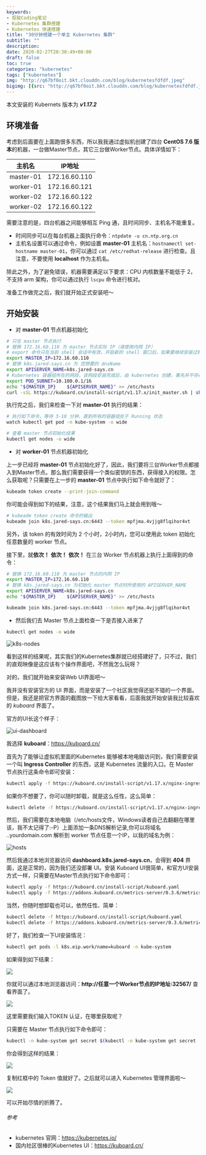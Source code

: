 ```yaml
---
keywords:
- 抠腚Coding笔记
- Kubernetes 集群搭建
- Kubernetes 快速搭建
title: "30分钟搭建一个单主 Kubernetes 集群"
subtitle: ""
description:
date: 2020-02-27T20:30:49+08:00
draft: false
toc: true
categories: "kubernetes"
tags: ["kubernetes"]
img: "http://q67bf0oit.bkt.clouddn.com/blog/kubernetesfdfdf.jpeg"
bigimg: [{src: "http://q67bf0oit.bkt.clouddn.com/blog/kubernetesfdfdf.jpeg", desc: "Kubernetes"}]
---
```



本文安装的 Kubernets 版本为 ***v1.17.2***

## 环境准备

考虑到后面要在上面跑很多东西，所以我我通过虚拟机创建了四台 **CentOS 7.6 版本**的机器，一台做Master节点，其它三台做Worker节点。具体详情如下：

| 主机名  |  IP地址   |
| --- | --- |
|  master-01 |  172.16.60.110   |
|   worker-01  |  172.16.60.121   |
|   worker-02  |  172.16.60.122   |
|   worker-02  |  172.16.60.122   |

需要注意的是，四台机器之间能够相互 Ping 通，且时间同步、主机名不能重复。

- 时间同步可以在每台机器上面执行命令：`ntpdate -u cn.ntp.org.cn`
- 主机名设置可以通过命令，例如设置 **master-01** 主机名：`hostnamectl set-hostname master-01`，你可以通过 `cat /etc/redhat-release` 进行检查。且注意，不要使用 **localhost** 作为主机名。

除此之外，为了避免错误，机器需要满足以下要求：CPU 内核数量不能低于 2，不支持 arm 架构，你可以通过执行 `lscpu` 命令进行核对。

准备工作做完之后，我们就开始正式安装吧～

## 开始安装

- 对 **master-01** 节点机器初始化

```bash
# 只在 master 节点执行
# 替换 172.16.60.110 为 master 节点实际 IP（请使用内网 IP）
# export 命令只在当前 shell 会话中有效，开启新的 shell 窗口后，如果要继续安装过程，请重新执行此处的 export 命令
export MASTER_IP=172.16.60.110
# 替换 k8s.jared-says.cn 为 您想要的 dnsName
export APISERVER_NAME=k8s.jared-says.cn
# Kubernetes 容器组所在的网段，该网段安装完成后，由 kubernetes 创建，事先并不存在于您的物理网络中
export POD_SUBNET=10.100.0.1/16
echo "${MASTER_IP}    ${APISERVER_NAME}" >> /etc/hosts
curl -sSL https://kuboard.cn/install-script/v1.17.x/init_master.sh | sh -s 1.17.2
```

执行完之后，我们来检查一下对 **master-01** 执行的结果：

```bash
# 执行如下命令，等待 3-10 分钟，直到所有的容器组处于 Running 状态
watch kubectl get pod -n kube-system -o wide

# 查看 master 节点初始化结果
kubectl get nodes -o wide
```

- 对 **worker-01** 节点机器初始化

上一步已经将 **master-01** 节点初始化好了，因此，我们要将三台Worker节点都接入到Master节点。那么我们需要获得一个类似密钥的东西，获得接入的权限。怎么获取呢？只需要在上一步的 **master-01** 节点中执行如下命令就好了：

```bash
kubeadm token create --print-join-command
```

你可能会得到如下的结果，注意，这个结果我们马上就会用到哦～

```bash
# kubeadm token create 命令的输出
kubeadm join k8s.jared-says.cn:6443 --token mpfjma.4vjjg8flqihor4vt     --discovery-token-ca-cert-hash sha256:6f7a8e40a810323672de5eee6f4d19aa2dbdb38411845a1bf5dd63485c43d303
```

另外，该 token 的有效时间为 2 个小时，2小时内，您可以使用此 token 初始化任意数量的 worker 节点。

接下里，就**依次！** **依次！** **依次！** 在三台 Worker 节点机器上执行上面得到的命令：

```bash
# 替换 172.16.60.110 为 master 节点的内网 IP
export MASTER_IP=172.16.60.110
# 替换 k8s.jared-says.cn 为初始化 master 节点时所使用的 APISERVER_NAME
export APISERVER_NAME=k8s.jared-says.cn
echo "${MASTER_IP}    ${APISERVER_NAME}" >> /etc/hosts

kubeadm join k8s.jared-says.cn:6443 --token mpfjma.4vjjg8flqihor4vt     --discovery-token-ca-cert-hash sha256:6f7a8e40a810323672de5eee6f4d19aa2dbdb38411845a1bf5dd63485c43d303
```

- 然后我们去 Master 节点上面检查一下是否接入进来了

```bash
kubectl get nodes -o wide
```
![k8s-nodes](http://q67bf0oit.bkt.clouddn.com/blog/k8s-nodes.png)

看到这样的结果呢，其实我们的Kubernetes集群就已经搭建好了，只不过，我们的直观映像是这应该有个操作界面吧，不然我怎么玩呀？

对的，我们就开始来安装Web UI界面吧～

我并没有安装官方的 UI 界面，而是安装了一个社区我觉得还挺不错的一个界面。但是，我还是把官方界面的截图放一下给大家看看，后面我就开始安装我比较喜欢的 *kuboard* 界面了。

官方的UI长这个样子：

![ui-dashboard](http://q67bf0oit.bkt.clouddn.com/blog/ui-dashboard.png)

我选择 **kuboard**：https://kuboard.cn/

首先为了能够让虚拟机里面的Kubernetes 能够被本地电脑访问到，我们需要安装一个叫 **Ingress Controller** 的东西，这是 Kubernetes 流量的入口。在 Master 节点执行这条命令即可安装：

```bash
kubectl apply -f https://kuboard.cn/install-script/v1.17.x/nginx-ingress.yaml
```

如果你不想要了，你可以随时卸载，就是这么任性，这么简单：

```bash
kubectl delete -f https://kuboard.cn/install-script/v1.17.x/nginx-ingress.yaml
```

然后，我们需要在本地电脑（/etc/hosts文件，Windows读者自己去翻翻在哪里该，我不太记得了:-P）上面添加一条DNS解析记录,你可以将域名 *.*.yourdomain.com 解析到 worker 节点任意一个IP，以我的域名为例：

![hosts](http://q67bf0oit.bkt.clouddn.com/blog/hosts.png)

然后我通过本地浏览器访问 **dashboard.k8s.jared-says.cn**，会得到 **404** 界面，这是正常的，因为我们还没部署 UI。安装 Kuboard UI很简单，和官方UI安装方式一样，只需要在Master节点执行如下命令即可：

```bash
kubectl apply -f https://kuboard.cn/install-script/kuboard.yaml
kubectl apply -f https://addons.kuboard.cn/metrics-server/0.3.6/metrics-server.yaml
```

当然，你随时想卸载也可以，依然任性、简单：

```bash
kubectl delete -f https://kuboard.cn/install-script/kuboard.yaml
kubectl delete -f https://addons.kuboard.cn/metrics-server/0.3.6/metrics-server.yaml
```

好了，我们检查一下UI安装情况：

```bash
kubectl get pods -l k8s.eip.work/name=kuboard -n kube-system
```

如果得到如下结果：

![](http://q67bf0oit.bkt.clouddn.com/blog/WX20200227-220632@2x.png)

你就可以通过本地浏览器访问：**http://任意一个Worker节点的IP地址:32567/** 查看界面了。

![](http://q67bf0oit.bkt.clouddn.com/blog/WX20200227-220814@2x.png)

这里需要我们输入TOKEN 认证，在哪里获取呢？

只需要在 Master 节点执行如下命令即可：

```bash
kubectl -n kube-system get secret $(kubectl -n kube-system get secret | grep kuboard-user | awk '{print $1}') -o go-template='{{.data.token}}' | base64 -d
```

你会得到这样的结果：

![](http://q67bf0oit.bkt.clouddn.com/blog/WX20200227-221120@2x.png)

复制红框中的 Token 值就好了。之后就可以进入 Kubernetes 管理界面啦～

![](http://q67bf0oit.bkt.clouddn.com/blog/WX20200227-221253@2x.png)

可以开始尽情的折腾了。


###### 参考
- kubernetes 官网：https://kubernetes.io/
- 国内社区很棒的Kubernetes UI：https://kuboard.cn/